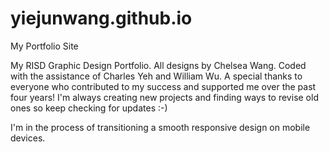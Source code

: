 yiejunwang.github.io
====================

My Portfolio Site

My RISD Graphic Design Portfolio. All designs by Chelsea Wang. Coded with the assistance of Charles Yeh and William Wu. A special thanks to everyone who contributed to my success and supported me over the past four years! I'm always creating new projects and finding ways to revise old ones so keep checking for updates :-)

I'm in the process of transitioning a smooth responsive design on mobile devices. 
